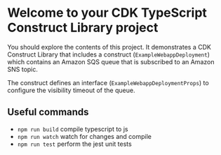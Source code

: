 # Welcome to your CDK TypeScript Construct Library project

You should explore the contents of this project. It demonstrates a CDK Construct Library that includes a construct
(`ExampleWebappDeployment`) which contains an Amazon SQS queue that is subscribed to an Amazon SNS topic.

The construct defines an interface (`ExampleWebappDeploymentProps`) to configure the visibility timeout of the queue.

## Useful commands

- `npm run build` compile typescript to js
- `npm run watch` watch for changes and compile
- `npm run test` perform the jest unit tests
